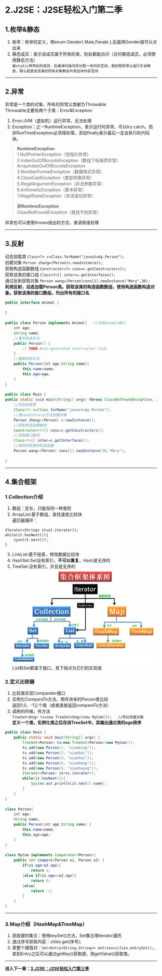 # 2.J2SE：J2SE轻松入门第二季  

## 1.枚举&静态  
1. 枚举：枚举的定义，用enum Gender{ Male,Fenale },后面用Gender就可以点出来
2. 静态成员：表示该成员属于所有的类，到处都能访问（访问静态成员，必须使用静态方法）  
  ``被static修饰后的成员，在编译时由内存分配一块内存空间，直到程序停止运行才会释放，那么就是说该类的所有对象都会共享这块内存空间``  

---

## 2.异常  
异常是一个类的对象，所有的异常父类都为Throwable  
Throwable主要有两个子类：Error&Exception  
1. Error:JVM（虚拟机）运行异常，无法处理  
2. Exception：之一RuntimeException，表示运行时异常，可以try catch。而非RunTimeException必须得处理。添加finally表示最后一定会执行的代码块。  

>**RuntimeException**  
>1.NullPointerException（空指针异常）  
>2.IndexOutOfBoundsException（数组下标越界异常） ArrayIndexOutOfBoundsException  
>3.NumberFormatException（数据格式异常）  
>4.ClassCastException（类型转换异常）  
>5.IllegalArgumentException（非法参数异常）  
>6.ArithmeticException（算术异常）  
>7.IllegalStateException（非法语句异常）   
>
>**非RuntimeException**  
>ClassNotFoundException（类找不到异常）  

异常也可以使用throws抛出的方式，谁调用谁处理  

---

## 3.反射  
动态加载类 ``Class<?> c=Class.forName("javastudy.Person");``  
创建对象 ``Person zhang=(Person)c.newInstance();``   
获取构造函数数组 ``Constructor<?> cons=c.getConstructors();``  
获取该类的接口组 ``Class<?>[] inter=c.getInterfaces();``  
通过反射获取对象 ``Person wang=(Person)cons[1].newInstance("Mary",30);``  
**利用反射，动态加载Person类。获取该类的构造函数数组，使用构造函数构造对象。获取该类的接口数组，列出所有的接口名**  
```java
public interface Animal {

}

public class Person implements Animal{   //实现animal接口
	int age;
	String name;
	//重写构造方法
	public Person() {
		// TODO Auto-generated constructor stub
	}
	//重载构造方法
	public Person(int age,String name){
		this.name=name;
		this.age=age;
	}
}

public class Main {
public static void main(String[] args) throws ClassNotFoundException, InstantiationException, IllegalAccessException, IllegalArgumentException, InvocationTargetException {
	//动态加载类
	Class<?> c=Class.forName("javastudy.Person");
	//用newInstance方法创建对象
	Person zhang=(Person) c.newInstance();
	//获取构造函数数组
	Constructor<?>[] cons=c.getConstructors();
	//获取接口数组
	Class<?>[] inter=c.getInterfaces();
	//使用获取来的构造函数
	Person wang=(Person) cons[1].newInstance(30,"Mary");

}
```

---

## 4.集合框架  
### 1.Collection介绍  
1. 数组：定长，只能存同一种类型  
2. ArrayList:基于数组，查找速度比较快  
  遍历器循环：  
```
Iterator<String> it=al.iterator();
while(it.hasNext()){
	syso(it.next());	
}
```
3. LinkList:基于链表，修改数据比较快  
4. HashSet:Set没有索引，**不可以重复**，Hash是无序的  
5. TreeSet:没有索引，并且是无序的  
  ![](../images/2.png)  
  List和Set都属于接口，其下结点为它们的实现类  

### 2.定义比较器  
1. 比较类实现Comparator<Person>接口  
2. 实例化ComparaTo方法，用传进来的Person类比较  
  返回1,0，-1三个值（或者直接返回compareTo方法）  
3. 调用的时候，传方法  
  ``TreeSet<Dog> ts=new TreeSet<Dog>(new MyCom());   //传比较器对象``  
  **定义一个类，实例化类之后存进TreeSet中，其输出通过类的age排序**  
```java
public class Main {
	public static void main(String[] args) {
		TreeSet<Person> ts=new TreeSet<Person>(new MyCom());
		ts.add(new Person(1, "xiaoming"));
		ts.add(new Person(2, "xiaobai"));
		ts.add(new Person(3, "xiaohei"));
		ts.add(new Person(6, "xiaohong"));
		ts.add(new Person(5, "xiaohuang"));
		Iterator<Person> it=ts.iterator();
		while(it.hasNext()){
			System.out.println(it.next().name);
		}
	}
}

class Person{
	int age;
	String name;
	public Person(int age,String name) {
		this.name=name;
		this.age=age;
	}
}

class MyCom implements Comparator<Person>{
	public int compare(Person o1, Person o2) {
		if(o1.age>o2.age){
			return 1;
		}else if(o1.age==o2.age){
			return 0;
		}else{
			return -1;
		}
	}
}
```

---

### 3.Map介绍（HashMap&TreeMap）  
1. 获取键的集合：使用keySet()方法，Set集合用Iterator遍历  
2. 通过序号获取内容：cities.get(序号);  
3. 拿整个键值对：``Set<Entry<String,String>> entries=cities.entrySet();``,拿到Entry之后可以通过getKey()获取键，用getValue()获取值。  

---

**进入下一章：[3.J2SE：J2SE轻松入门第三季](J2SE_3.md)**